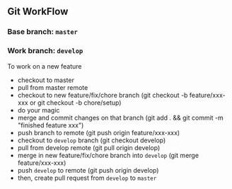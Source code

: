 ## Git WorkFlow

### Base branch: `master`

### Work branch: `develop`

To work on a new feature

- checkout to master
- pull from master remote
- checkout to new feature/fix/chore branch (git checkout -b feature/xxx-xxx or git checkout -b chore/setup)
- do your magic
- merge and commit changes on that branch (git add . && git commit -m "finished feature xxx")
- push branch to remote (git push origin feature/xxx-xxx)
- checkout to `develop` branch (git checkout develop)
- pull from develop remote (git pull origin develop)
- merge in new feature/fix/chore branch into `develop` (git merge feature/xxx-xxx)
- push `develop` to remote (git push origin develop)
- then, create pull request from `develop` to `master`
